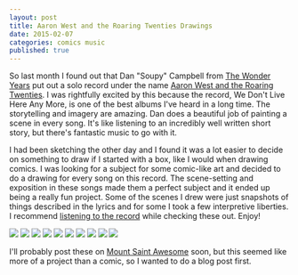 ```yaml
---
layout: post
title: Aaron West and the Roaring Twenties Drawings
date: 2015-02-07
categories: comics music
published: true
---
```


So last month I found out that Dan "Soupy" Campbell from [The Wonder Years](http://www.thewonderyearsband.com/) put out a solo record under the name [Aaron West and the Roaring Twenties](http://www.aaronwestandtheroaringtwenties.com/). I was rightfully excited by this because the record, We Don't Live Here Any More, is one of the best albums I've heard in a long time. The storytelling and imagery are amazing. Dan does a beautiful job of painting a scene in every song. It's like listening to an incredibly well written short story, but there's fantastic music to go with it.

I had been sketching the other day and I found it was a lot easier to decide on something to draw if I started with a box, like I would when drawing comics. I was looking for a subject for some comic-like art and decided to do a drawing for every song on this record. The scene-setting and exposition in these songs made them a perfect subject and it ended up being a really fun project. Some of the scenes I drew were just snapshots of things described in the lyrics and for some I took a few interpretive liberties.  I recommend [listening to the record](http://www.rdio.com/artist/Aaron_West_and_The_Roaring_Twenties/album/We_Don%27t_Have_Each_Other/) while checking these out. Enjoy!

<img src="../blog_media/aaron_west01.png" />
<img src="../blog_media/aaron_west02.png" />
<img src="../blog_media/aaron_west03.png" />
<img src="../blog_media/aaron_west04.png" />
<img src="../blog_media/aaron_west05.png" />
<img src="../blog_media/aaron_west06.png" />
<img src="../blog_media/aaron_west07.png" />
<img src="../blog_media/aaron_west08.png" />
<img src="../blog_media/aaron_west09.png" />
<img src="../blog_media/aaron_west10.png" />

I'll probably post these on [Mount Saint Awesome](http://mountsaintawesome.com) soon, but this seemed like more of a project than a comic, so I wanted to do a blog post first.
